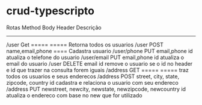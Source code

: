 # crud-typescripto
  Rotas         Method   Body                                                   Header   Descrição
  ------------- -------- ------------------------------------------------------ -------- -----------------------------------------------------------------------------
  /user         Get      =====                                                  =====    Retorna todos os usuarios
  /user         POST     name,email,phone                                       ====     Cadastra usuario
  /user/phone   PUT      email,phone                                            id       atualiza o telefone do usuario
  /user/email   PUT      email,phone                                            id       atualiza o email do usuario
  /user         DELETE   email                                                  id       remove o usuario se o id no header e id que trazer na consulta forem iguais
  /address      GET      =====                                                  =====    traz todos os usuarios e seus enderecos
  /address      POST     street, city, state, zipcode, country                  id       cadastra e relaciona o usuario com seu endereco
  /address      PUT      newstreet, newcity, newstate, newzipcode, newcountry   id       atualiza o endereco com base no new que for utilizado

